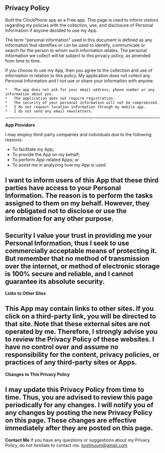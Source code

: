 ## Privacy Policy

Built the ClockPhone app as a Free app.
This page is used to inform visitors regarding my policies with the collection, use, and disclosure of Personal Information if anyone decided to use my App.

The term "personal information" used in this document is defined as any information that identifies or can be used to identify, communicate or search for the person to whom such information relates. The personal information we collect will be subject to this privacy policy, as amended from time to time.

If you choose to use my App, then you agree to the collection and use of information in relation to this policy. My application does not collect any Personal Information and I not use or share your information with anyone.
```
*   The app does not ask for your email address, phone number or any information about you.
*   The application does not require registration.
*   The security of your personal information will not be compromised.
*   I do not request location information through my mobile app.
*   I do not send any email newsletters.
```
---

**App Providers**

I may employ third-party companies and individuals due to the following reasons:

*   To facilitate my App;
*   To provide the App on my behalf;
*   To perform App-related Apps; or
*   To assist me in analyzing how my App is used.

I want to inform users of this App that these third parties have access to your Personal Information. The reason is to perform the tasks assigned to them on my behalf. However, they are obligated not to disclose or use the information for any other purpose.
---

**Security**
I value your trust in providing me your Personal Information, thus I seek to use commercially acceptable means of protecting it. But remember that no method of transmission over the internet, or method of electronic storage is 100% secure and reliable, and I cannot guarantee its absolute security.
---

**Links to Other Sites**

This App may contain links to other sites. If you click on a third-party link, you will be directed to that site. Note that these external sites are not operated by me. Therefore, I strongly advise you to review the Privacy Policy of these websites. I have no control over and assume no responsibility for the content, privacy policies, or practices of any third-party sites or Apps.
---

**Changes to This Privacy Policy**

I may update this Privacy Policy from time to time. Thus, you are advised to review this page periodically for any changes. I will notify you of any changes by posting the new Privacy Policy on this page. These changes are effective immediately after they are posted on this page.
---

**Contact Me**
If you have any questions or suggestions about my Privacy Policy, do not hesitate to contact me.
 kostinuum@gmail.com
